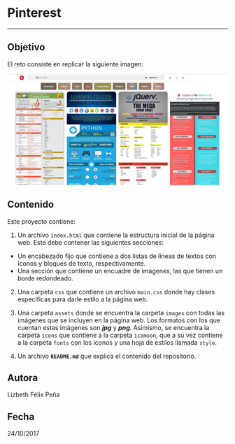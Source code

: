# Pinterest

***

## Objetivo

El reto consiste en replicar la siguiente imagen:

![Pisterest](assets/images/pinterest.JPG)

## Contenido

Este proyecto contiene:

1. Un archivo `index.html` que contiene la estructura inicial de la página web. Este debe contener las siguientes secciones:
  * Un encabezado fijo que contiene a dos listas de líneas de textos con íconos y bloques de texto, respectivamente.
  * Una sección que contiene un encuadre de imágenes, las que tienen un borde redondeado.

2. Una carpeta `css` que contiene un archivo `main.css` donde hay clases específicas para darle estilo a la página web.

3. Una carpeta `assets` donde se encuentra la carpeta `images` con todas las imágenes que se incluyen en la página web.  Los formatos con los que cuentan estas imágenes son ***jpg*** y ***png***. Asimismo, se encuentra la carpeta `icons` que contiene a la carpeta `icomoon`, que a su vez contiene a la carpeta `fonts` con los íconos y una hoja de estilos llamada `style`.

4. Un archivo  **`README.md`** que explica el contenido del repositorio.

## Autora
Lizbeth Félix Peña

## Fecha
24/10/2017

